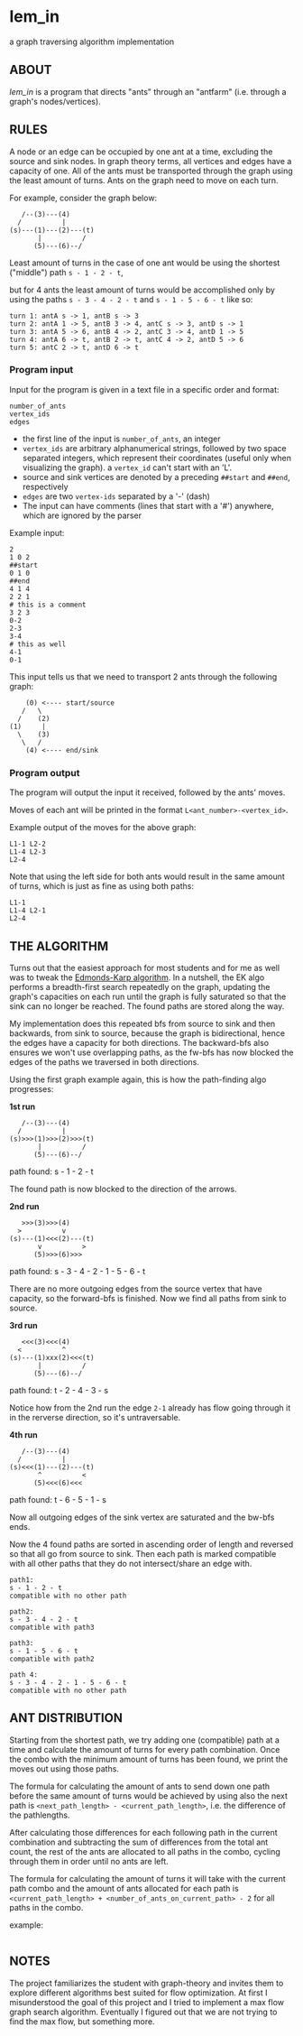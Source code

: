 # lem_in
a graph traversing algorithm implementation

## ABOUT
*lem_in* is a program that directs "ants" through an "antfarm" (i.e. through a graph's nodes/vertices).

## RULES
A node or an edge can be occupied by one ant at a time, excluding the source and sink nodes. In graph theory terms, all vertices and edges have a capacity of one. All of the ants must be transported through the graph using the least amount of turns. Ants on the graph need to move on each turn.

For example, consider the graph below:

```
   /--(3)---(4)
  /          |
(s)---(1)---(2)---(t)
       |          /
      (5)---(6)--/
```

Least amount of turns in the case of one ant would be using the shortest ("middle") path `s - 1 - 2 - t`,

but for 4 ants the least amount of turns would be accomplished only by using the paths `s - 3 - 4 - 2 - t` and `s - 1 - 5 - 6 - t` like so:

```
turn 1: antA s -> 1, antB s -> 3
turn 2: antA 1 -> 5, antB 3 -> 4, antC s -> 3, antD s -> 1
turn 3: antA 5 -> 6, antB 4 -> 2, antC 3 -> 4, antD 1 -> 5
turn 4: antA 6 -> t, antB 2 -> t, antC 4 -> 2, antD 5 -> 6
turn 5: antC 2 -> t, antD 6 -> t
```

### Program input
Input for the program is given in a text file in a specific order and format:

```
number_of_ants
vertex_ids
edges
```
+ the first line of the input is `number_of_ants`, an integer
+ `vertex_ids` are arbitrary alphanumerical strings, followed by two space separated integers, which represent their coordinates (useful only when visualizing the graph). a `vertex_id` can't start with an 'L'.
+ source and sink vertices are denoted by a preceding `##start` and `##end`, respectively
+ `edges` are two `vertex-ids` separated by a '-' (dash)
+ The input can have comments (lines that start with a '#') anywhere, which are ignored by the parser

Example input:
```
2
1 0 2
##start
0 1 0
##end
4 1 4
2 2 1
# this is a comment
3 2 3
0-2
2-3
3-4
# this as well
4-1
0-1
```
This input tells us that we need to transport 2 ants through the following graph:
```
    (0) <---- start/source
   /   \
  /    (2)
(1)     |
  \    (3)
   \   /
    (4) <---- end/sink
```

### Program output
The program will output the input it received, followed by the ants' moves.

Moves of each ant will be printed in the format `L<ant_number>-<vertex_id>`.

Example output of the moves for the above graph:
```
L1-1 L2-2
L1-4 L2-3
L2-4
```

Note that using the left side for both ants would result in the same amount of turns, which is just as fine as using both paths:
```
L1-1
L1-4 L2-1
L2-4
```

## THE ALGORITHM
Turns out that the easiest approach for most students and for me as well was to tweak the [Edmonds-Karp algorithm](https://en.wikipedia.org/wiki/Edmonds%E2%80%93Karp_algorithm).
In a nutshell, the EK algo performs a breadth-first search repeatedly on the graph, updating the graph's capacities on each run until the graph is fully saturated so that the sink can no longer be reached. The found paths are stored along the way.

My implementation does this repeated bfs from source to sink and then backwards, from sink to source, because the graph is bidirectional, hence the edges have a capacity for both directions. The backward-bfs also ensures we won't use overlapping paths, as the fw-bfs has now blocked the edges of the paths we traversed in both directions.

Using the first graph example again, this is how the path-finding algo progresses:

**1st run**
```
   /--(3)---(4)
  /          |
(s)>>>(1)>>>(2)>>>(t)
       |          /
      (5)---(6)--/
```
path found:
s - 1 - 2 - t

The found path is now blocked to the direction of the arrows.

**2nd run**
```
   >>>(3)>>>(4)
  >          v
(s)---(1)<<<(2)---(t)
       v          >
      (5)>>>(6)>>>
```
path found:
s - 3 - 4 - 2 - 1 - 5 - 6 - t

There are no more outgoing edges from the source vertex that have capacity, so the forward-bfs is finished. Now we find all paths from sink to source.

**3rd run**
```
   <<<(3)<<<(4)
  <          ^
(s)---(1)xxx(2)<<<(t)
       |          /
      (5)---(6)--/
```
path found:
t - 2 - 4 - 3 - s

Notice how from the 2nd run the edge `2-1` already has flow going through it in the rerverse direction, so it's untraversable.

**4th run**
```
   /--(3)---(4)
  /          |
(s)<<<(1)---(2)---(t)
       ^          <
      (5)<<<(6)<<<
```
path found:
t - 6 - 5 - 1 - s

Now all outgoing edges of the sink vertex are saturated and the bw-bfs ends.

Now the 4 found paths are sorted in ascending order of length and reversed so that all go from source to sink. Then each path is marked compatible with all other paths that they do not intersect/share an edge with.

```
path1:
s - 1 - 2 - t
compatible with no other path

path2:
s - 3 - 4 - 2 - t
compatible with path3

path3:
s - 1 - 5 - 6 - t
compatible with path2

path 4:
s - 3 - 4 - 2 - 1 - 5 - 6 - t
compatible with no other path
```

## ANT DISTRIBUTION
Starting from the shortest path, we try adding one (compatible) path at a time and calculate the amount of turns for every path combination.
Once the combo with the minimum amount of turns has been found, we print the moves out using those paths.

The formula for calculating the amount of ants to send down one path before the same amount of turns would be achieved by using also the next path is
`<next_path_length> - <current_path_length>`, i.e. the difference of the pathlengths.

After calculating those differences for each following path in the current combination and subtracting the sum of differences from the total ant count, the rest of the ants are allocated to all paths in the combo, cycling through them in order until no ants are left.

The formula for calculating the amount of turns it will take with the current path combo and the amount of ants allocated for each path is `<current_path_length> + <number_of_ants_on_current_path> - 2` for all paths in the combo.

example:
```
```

## NOTES
The project familiarizes the student with graph-theory and invites them to explore different algorithms best suited for flow optimization.
At first I misunderstood the goal of this project and I tried to implement a max flow graph search algorithm. Eventually I figured out that we are not trying to find the max flow, but something more.

